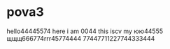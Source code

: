 # pova3
hello44445574
here i am 0044
this iscv my юю44555
щщщ666774rrr45774444
77447711227744333444
